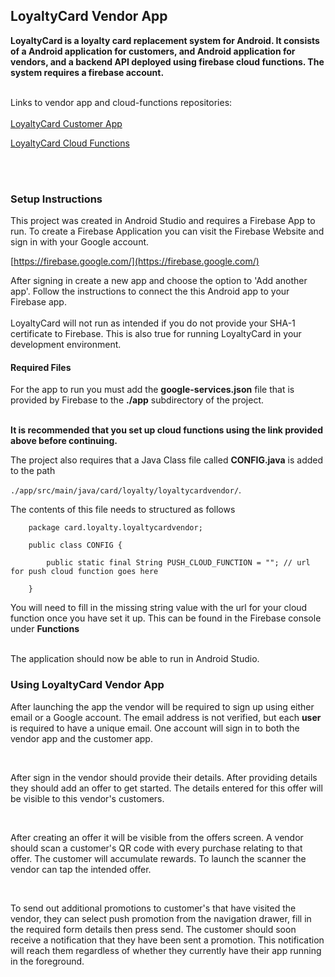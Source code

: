 ## LoyaltyCard Vendor App

**LoyaltyCard is a loyalty card replacement system for Android. It consists of a Android application for customers, and Android application for vendors, and a backend API deployed using firebase cloud functions. The system requires a firebase account.**
<br>
<br>

Links to vendor app and cloud-functions repositories:
<br>
<br>
[LoyaltyCard Customer App](https://github.com/fullstacknz/LoyaltyCard-Customer)

[LoyaltyCard Cloud Functions](https://github.com/fullstacknz/cloud-functions)

<br>
<br>

### Setup Instructions

This project was created in Android Studio and requires a Firebase App to run. To create a Firebase Application you can visit the Firebase Website and sign in with your Google account.

[https://firebase.google.com/](https://firebase.google.com/)

After signing in create a new app and choose the option to 'Add another app'. Follow the instructions to connect the this Android app to your Firebase app.
<br>
<br>
LoyaltyCard will not run as intended if you do not provide your SHA-1 certificate to Firebase. This is also true for running LoyaltyCard in your development environment.

#### Required Files

For the app to run you must add the **google-services.json** file that is provided by Firebase to the **./app** subdirectory of the project.
<br>
<br>

**It is recommended that you set up cloud functions using the link provided above before continuing.**

The project also requires that a Java Class file called **CONFIG.java** is added to the path

`./app/src/main/java/card/loyalty/loyaltycardvendor/`. 

The contents of this file needs to structured as follows

        package card.loyalty.loyaltycardvendor;

        public class CONFIG {

            public static final String PUSH_CLOUD_FUNCTION = ""; // url for push cloud function goes here

        }

You will need to fill in the missing string value with the url for your cloud function once you have set it up. This can be found in the Firebase console under **Functions**

<br>
The application should now be able to run in Android Studio.

<br>

### Using LoyaltyCard Vendor App

After launching the app the vendor will be required to sign up using either email or a Google account. The email address is not verified, but each **user** is required to have a unique email. One account will sign in to both the vendor app and the customer app.

<br>

After sign in the vendor should provide their details. After providing details they should add an offer to get started. The details entered for this offer will be visible to this vendor's customers.

<br>

After creating an offer it will be visible from the offers screen. A vendor should scan a customer's QR code with every purchase relating to that offer. The customer will accumulate rewards. To launch the scanner the vendor can tap the intended offer.

<br>

To send out additional promotions to customer's that have visited the vendor, they can select push promotion from the navigation drawer, fill in the required form details then press send. The customer should soon receive a notification that they have been sent a promotion. This notification will reach them regardless of whether they currently have their app running in the foreground.
